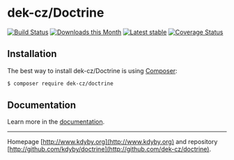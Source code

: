 dek-cz/Doctrine
======

[![Build Status](https://travis-ci.com/dek-cz/Doctrine.svg?branch=master)](https://travis-ci.com/dek-cz/Doctrine)
[![Downloads this Month](https://img.shields.io/packagist/dm/dek-cz/doctrine.svg)](https://packagist.org/packages/dek-cz/doctrine)
[![Latest stable](https://img.shields.io/packagist/v/dek-cz/doctrine.svg)](https://packagist.org/packages/dek-cz/doctrine)
[![Coverage Status](https://coveralls.io/repos/github/dek-cz/Doctrine/badge.svg?branch=master)](https://coveralls.io/github/dek-cz/Doctrine?branch=master)

Installation
------------

The best way to install dek-cz/Doctrine is using  [Composer](http://getcomposer.org/):

```sh
$ composer require dek-cz/doctrine
```

Documentation
------------

Learn more in the [documentation](https://github.com/dek-cz/Doctrine/blob/master/docs/en/index.md).

-----

Homepage [http://www.kdyby.org](http://www.kdyby.org) and repository [http://github.com/kdyby/doctrine](http://github.com/dek-cz/doctrine).
